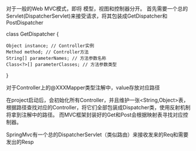 对于一般的Web MVC模式，即将 模型，视图和控制器分开。
首先需要一个总的Servlet(DispatcherServlet)来接受请求，将其包装成GetDispatcher和PostDispatcher

class GetDispatcher {

    Object instance; // Controller实例
    Method method; // Controller方法
    String[] parameterNames; // 方法参数名称
    Class<?>[] parameterClasses; // 方法参数类型

}

对于Controller上的@XXXMapper类型注解中，value存放对应路径

在project启动后，会初始化所有Controller，并且维护一张<String,Object>表，根据路径查找对应的Controller，将它们全部包装成Dispatcher类，使用反射机制将拿到注解中的路径。
而MVC框架封装好的Get和Post会根据映射表寻找对应控制器。



SpringMvc有一个总的DispatcherServlet（类似路由）来接收发来的Req和需要发出的Resp